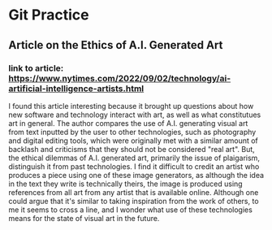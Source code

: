 # Git Practice

## Article on the Ethics of A.I. Generated Art
### link to article: https://www.nytimes.com/2022/09/02/technology/ai-artificial-intelligence-artists.html

I found this article interesting because it brought up questions about how new software and technology interact with art, as well as  what constitutues art in general. The author compares the use of A.I. generating visual art from text inputted by the user to other technologies, such as photography and digital editing tools, which were originally met with a similar amount of backlash and criticisms that they should not be considered "real art". But, the ethical dilemmas of A.I. generated art, primarily the issue of plaigarism, distinguish it from past technologies. I find it difficult to credit an artist who produces a piece using one of these image generators, as although the idea in the text they write is technically theirs, the image is produced using references from all art from any artist that is available online. Although one could argue that it's similar to taking inspiration from the work of others, to me it seems to cross a line, and I wonder what use of these technologies means for the state of visual art in the future. 

